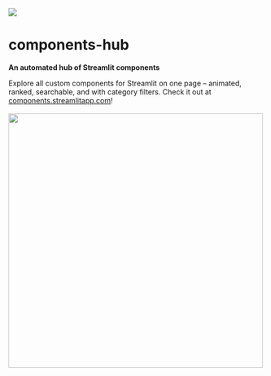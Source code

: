 <a href="https://components.streamlit.app/" title="Components Hub"><img src="https://static.streamlit.io/badges/streamlit_badge_black_white.svg"></a><br>
# components-hub
<strong>An automated hub of Streamlit components</strong>

<p align="left">
     Explore all custom components for Streamlit on one page – animated, ranked, searchable, and with category filters. Check it out at <a href="https://components.streamlitapp.com">components.streamlitapp.com</a>!<br><br>
     <img src="https://user-images.githubusercontent.com/16867691/205152146-36fa64a3-0f41-43c7-99c9-b58be2cf63a1.gif" width="500px"></img>
</p>
